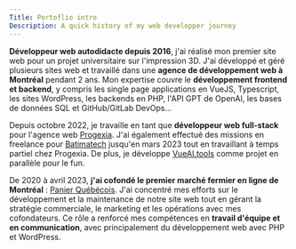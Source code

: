 ```yaml
---
Title: Portoflio intro
Description: A quick history of my web developper journey
---
```


**Développeur web autodidacte depuis 2016**, j'ai réalisé mon premier site web pour un projet universitaire sur l'impression 3D. J'ai développé et géré plusieurs sites web et travaillé dans une **agence de développement web à Montréal** pendant 2 ans. Mon expertise couvre le **développement frontend et backend**, y compris les single page applications en VueJS, Typescript, les sites WordPress, les backends en PHP, l'API GPT de OpenAI, les bases de données SQL et GitHub/GitLab DevOps...

Depuis octobre 2022, je travaille en tant que **développeur web full-stack** pour l'agence web [Progexia](https://www.progexia.com/). J'ai également effectué des missions en freelance pour [Batimatech](https://www.batimatech.com/) jusqu'en mars 2023 tout en travaillant à temps partiel chez Progexia. De plus, je développe [VueAI.tools](https://vueai.tools/) comme projet en parallèle pour le fun.

De 2020 à avril 2023, **j'ai cofondé le premier marché fermier en ligne de Montréal** : [Panier Québécois](https://panierquebecois.ca). J'ai concentré mes efforts sur le développement et la maintenance de notre site web tout en gérant la stratégie commerciale, le marketing et les opérations avec mes cofondateurs. Ce rôle a renforcé mes compétences en **travail d'équipe et en communication**, avec principalement du développement web avec PHP et WordPress.
